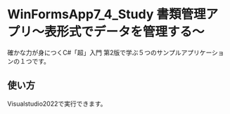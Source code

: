 # WinFormsApp7_4_Study  書類管理アプリ～表形式でデータを管理する～

確かな力が身につくC#「超」入門 第2版で学ぶ５つのサンプルアプリケーションの１つです。

## 使い方

Visualstudio2022で実行できます。
